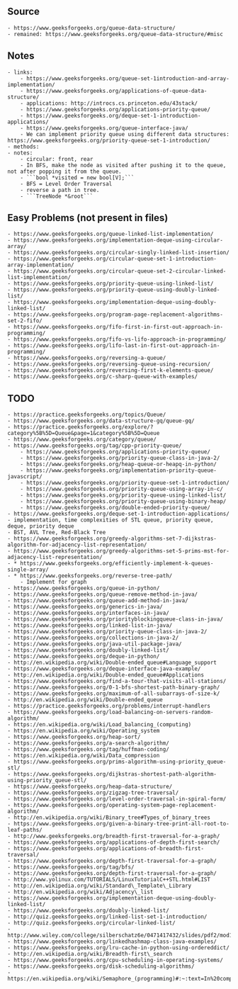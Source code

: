 ## Source
	- https://www.geeksforgeeks.org/queue-data-structure/
	- remained: https://www.geeksforgeeks.org/queue-data-structure/#misc

## Notes
	- links:
		- https://www.geeksforgeeks.org/queue-set-1introduction-and-array-implementation/
		- https://www.geeksforgeeks.org/applications-of-queue-data-structure/
		- applications: http://introcs.cs.princeton.edu/43stack/
		- https://www.geeksforgeeks.org/applications-priority-queue/
		- https://www.geeksforgeeks.org/deque-set-1-introduction-applications/
		- https://www.geeksforgeeks.org/queue-interface-java/
		- We can implement priority queue using different data structures: https://www.geeksforgeeks.org/priority-queue-set-1-introduction/
	- methods:
	- notes:
		- circular: front, rear
		- In BFS, make the node as visited after pushing it to the queue, not after popping it from the queue.
		- ```bool *visited = new bool[V];```
		- BFS = Level Order Traversal
		- reverse a path in tree.
		- ```TreeNode *&root```

## Easy Problems (not present in files)
	- https://www.geeksforgeeks.org/queue-linked-list-implementation/
	- https://www.geeksforgeeks.org/implementation-deque-using-circular-array/
	- https://www.geeksforgeeks.org/circular-singly-linked-list-insertion/
	- https://www.geeksforgeeks.org/circular-queue-set-1-introduction-array-implementation/
	- https://www.geeksforgeeks.org/circular-queue-set-2-circular-linked-list-implementation/
	- https://www.geeksforgeeks.org/priority-queue-using-linked-list/
	- https://www.geeksforgeeks.org/priority-queue-using-doubly-linked-list/
	- https://www.geeksforgeeks.org/implementation-deque-using-doubly-linked-list/
	- https://www.geeksforgeeks.org/program-page-replacement-algorithms-set-2-fifo/
	- https://www.geeksforgeeks.org/fifo-first-in-first-out-approach-in-programming/
	- https://www.geeksforgeeks.org/fifo-vs-lifo-approach-in-programming/
	- https://www.geeksforgeeks.org/lifo-last-in-first-out-approach-in-programming/
	- https://www.geeksforgeeks.org/reversing-a-queue/
	- https://www.geeksforgeeks.org/reversing-queue-using-recursion/
	- https://www.geeksforgeeks.org/reversing-first-k-elements-queue/
	- https://www.geeksforgeeks.org/c-sharp-queue-with-examples/

## TODO
	- https://practice.geeksforgeeks.org/topics/Queue/
	- https://www.geeksforgeeks.org/data-structure-gq/queue-gq/
	- https://practice.geeksforgeeks.org/explore/?category%5B%5D=Queue&page=1&category%5B%5D=Queue
	- https://www.geeksforgeeks.org/category/queue/
	- https://www.geeksforgeeks.org/tag/cpp-priority-queue/
		- https://www.geeksforgeeks.org/applications-priority-queue/
		- https://www.geeksforgeeks.org/priority-queue-class-in-java-2/
		- https://www.geeksforgeeks.org/heap-queue-or-heapq-in-python/
		- https://www.geeksforgeeks.org/implementation-priority-queue-javascript/
		- https://www.geeksforgeeks.org/priority-queue-set-1-introduction/
		- https://www.geeksforgeeks.org/priority-queue-using-array-in-c/
		- https://www.geeksforgeeks.org/priority-queue-using-linked-list/
		- https://www.geeksforgeeks.org/priority-queue-using-binary-heap/
		- https://www.geeksforgeeks.org/double-ended-priority-queue/
	- https://www.geeksforgeeks.org/deque-set-1-introduction-applications/
	- implementation, time complexities of STL queue, priority queue, deque, priority deque
	- BST, AVL Tree, Red-Black Tree
	- https://www.geeksforgeeks.org/greedy-algorithms-set-7-dijkstras-algorithm-for-adjacency-list-representation/
	- https://www.geeksforgeeks.org/greedy-algorithms-set-5-prims-mst-for-adjacency-list-representation/
	- * https://www.geeksforgeeks.org/efficiently-implement-k-queues-single-array/
	- * https://www.geeksforgeeks.org/reverse-tree-path/
		- Implement for graph
	- https://www.geeksforgeeks.org/queue-in-python/
	- https://www.geeksforgeeks.org/queue-remove-method-in-java/
	- https://www.geeksforgeeks.org/queue-add-method-in-java/
	- https://www.geeksforgeeks.org/generics-in-java/
	- https://www.geeksforgeeks.org/interfaces-in-java/
	- https://www.geeksforgeeks.org/priorityblockingqueue-class-in-java/
	- https://www.geeksforgeeks.org/linked-list-in-java/
	- https://www.geeksforgeeks.org/priority-queue-class-in-java-2/
	- https://www.geeksforgeeks.org/collections-in-java-2/
	- https://www.geeksforgeeks.org/java-util-package-java/
	- https://www.geeksforgeeks.org/doubly-linked-list/
	- https://www.geeksforgeeks.org/deque-in-python/
	- http://en.wikipedia.org/wiki/Double-ended_queue#Language_support
	- https://www.geeksforgeeks.org/deque-interface-java-example/
	- http://en.wikipedia.org/wiki/Double-ended_queue#Applications
	- https://www.geeksforgeeks.org/find-a-tour-that-visits-all-stations/
	- https://www.geeksforgeeks.org/0-1-bfs-shortest-path-binary-graph/
	- https://www.geeksforgeeks.org/maximum-of-all-subarrays-of-size-k/
	- http://en.wikipedia.org/wiki/Double-ended_queue
	- https://practice.geeksforgeeks.org/problems/interrupt-handlers
	- https://www.geeksforgeeks.org/load-balancing-on-servers-random-algorithm/
	- https://en.wikipedia.org/wiki/Load_balancing_(computing)
	- https://en.wikipedia.org/wiki/Operating_system
	- https://www.geeksforgeeks.org/heap-sort/
	- https://www.geeksforgeeks.org/a-search-algorithm/
	- https://www.geeksforgeeks.org/tag/huffman-coding/
	- https://en.wikipedia.org/wiki/Data_compression 
	- https://www.geeksforgeeks.org/prims-algorithm-using-priority_queue-stl/
	- https://www.geeksforgeeks.org/dijkstras-shortest-path-algorithm-using-priority_queue-stl/
	- https://www.geeksforgeeks.org/heap-data-structure/
	- https://www.geeksforgeeks.org/zigzag-tree-traversal/
	- https://www.geeksforgeeks.org/level-order-traversal-in-spiral-form/
	- https://www.geeksforgeeks.org/operating-system-page-replacement-algorithm/
	- http://en.wikipedia.org/wiki/Binary_tree#Types_of_binary_trees
	- https://www.geeksforgeeks.org/given-a-binary-tree-print-all-root-to-leaf-paths/
	- http://www.geeksforgeeks.org/breadth-first-traversal-for-a-graph/
	- https://www.geeksforgeeks.org/applications-of-depth-first-search/
	- https://www.geeksforgeeks.org/applications-of-breadth-first-traversal/
	- https://www.geeksforgeeks.org/depth-first-traversal-for-a-graph/
	- https://www.geeksforgeeks.org/tag/bfs/
	- https://www.geeksforgeeks.org/depth-first-traversal-for-a-graph/
	- http://www.yolinux.com/TUTORIALS/LinuxTutorialC++STL.html#LIST
	- http://en.wikipedia.org/wiki/Standard\_Template\_Library
	- http://en.wikipedia.org/wiki/Adjacency\_list
	- https://www.geeksforgeeks.org/implementation-deque-using-doubly-linked-list/
	- https://www.geeksforgeeks.org/doubly-linked-list/
	- http://quiz.geeksforgeeks.org/linked-list-set-1-introduction/
	- http://quiz.geeksforgeeks.org/circular-linked-list/
	- http://www.wiley.com/college/silberschatz6e/0471417432/slides/pdf2/mod10.2.pdf
	- https://www.geeksforgeeks.org/linkedhashmap-class-java-examples/
	- https://www.geeksforgeeks.org/lru-cache-in-python-using-ordereddict/
	- http://en.wikipedia.org/wiki/Breadth-first\_search
	- https://www.geeksforgeeks.org/cpu-scheduling-in-operating-systems/
	- https://www.geeksforgeeks.org/disk-scheduling-algorithms/
	- https://en.wikipedia.org/wiki/Semaphore_(programming)#:~:text=In%20computer%20science%2C%20a%20semaphore,as%20a%20multitasking%20operating%20system.

